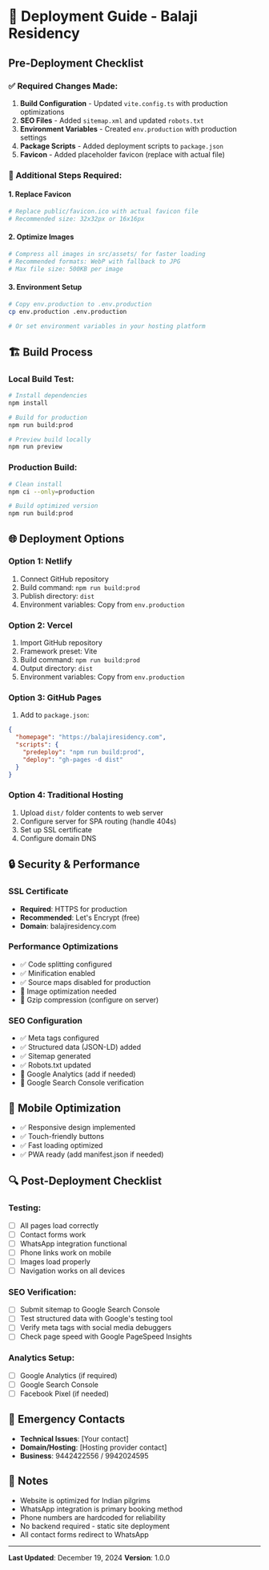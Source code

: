 # 🚀 Deployment Guide - Balaji Residency

## Pre-Deployment Checklist

### ✅ Required Changes Made:
1. **Build Configuration** - Updated `vite.config.ts` with production optimizations
2. **SEO Files** - Added `sitemap.xml` and updated `robots.txt`
3. **Environment Variables** - Created `env.production` with production settings
4. **Package Scripts** - Added deployment scripts to `package.json`
5. **Favicon** - Added placeholder favicon (replace with actual file)

### 🔧 Additional Steps Required:

#### 1. **Replace Favicon**
```bash
# Replace public/favicon.ico with actual favicon file
# Recommended size: 32x32px or 16x16px
```

#### 2. **Optimize Images**
```bash
# Compress all images in src/assets/ for faster loading
# Recommended formats: WebP with fallback to JPG
# Max file size: 500KB per image
```

#### 3. **Environment Setup**
```bash
# Copy env.production to .env.production
cp env.production .env.production

# Or set environment variables in your hosting platform
```

## 🏗️ Build Process

### Local Build Test:
```bash
# Install dependencies
npm install

# Build for production
npm run build:prod

# Preview build locally
npm run preview
```

### Production Build:
```bash
# Clean install
npm ci --only=production

# Build optimized version
npm run build:prod
```

## 🌐 Deployment Options

### Option 1: Netlify
1. Connect GitHub repository
2. Build command: `npm run build:prod`
3. Publish directory: `dist`
4. Environment variables: Copy from `env.production`

### Option 2: Vercel
1. Import GitHub repository
2. Framework preset: Vite
3. Build command: `npm run build:prod`
4. Output directory: `dist`
5. Environment variables: Copy from `env.production`

### Option 3: GitHub Pages
1. Add to `package.json`:
```json
{
  "homepage": "https://balajiresidency.com",
  "scripts": {
    "predeploy": "npm run build:prod",
    "deploy": "gh-pages -d dist"
  }
}
```

### Option 4: Traditional Hosting
1. Upload `dist/` folder contents to web server
2. Configure server for SPA routing (handle 404s)
3. Set up SSL certificate
4. Configure domain DNS

## 🔒 Security & Performance

### SSL Certificate
- **Required**: HTTPS for production
- **Recommended**: Let's Encrypt (free)
- **Domain**: balajiresidency.com

### Performance Optimizations
- ✅ Code splitting configured
- ✅ Minification enabled
- ✅ Source maps disabled for production
- 🔄 Image optimization needed
- 🔄 Gzip compression (configure on server)

### SEO Configuration
- ✅ Meta tags configured
- ✅ Structured data (JSON-LD) added
- ✅ Sitemap generated
- ✅ Robots.txt updated
- 🔄 Google Analytics (add if needed)
- 🔄 Google Search Console verification

## 📱 Mobile Optimization
- ✅ Responsive design implemented
- ✅ Touch-friendly buttons
- ✅ Fast loading optimized
- ✅ PWA ready (add manifest.json if needed)

## 🔍 Post-Deployment Checklist

### Testing:
- [ ] All pages load correctly
- [ ] Contact forms work
- [ ] WhatsApp integration functional
- [ ] Phone links work on mobile
- [ ] Images load properly
- [ ] Navigation works on all devices

### SEO Verification:
- [ ] Submit sitemap to Google Search Console
- [ ] Test structured data with Google's testing tool
- [ ] Verify meta tags with social media debuggers
- [ ] Check page speed with Google PageSpeed Insights

### Analytics Setup:
- [ ] Google Analytics (if required)
- [ ] Google Search Console
- [ ] Facebook Pixel (if needed)

## 🚨 Emergency Contacts
- **Technical Issues**: [Your contact]
- **Domain/Hosting**: [Hosting provider contact]
- **Business**: 9442422556 / 9942024595

## 📝 Notes
- Website is optimized for Indian pilgrims
- WhatsApp integration is primary booking method
- Phone numbers are hardcoded for reliability
- No backend required - static site deployment
- All contact forms redirect to WhatsApp

---
**Last Updated**: December 19, 2024
**Version**: 1.0.0
